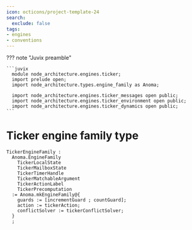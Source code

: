 ```yaml
---
icon: octicons/project-template-24
search:
  exclude: false
tags:
- engines
- conventions
---
```


??? note "Juvix preamble"

    ```juvix
      module node_architecture.engines.ticker;
      import prelude open;
      import node_architecture.types.engine_family as Anoma;

      import node_architecture.engines.ticker_messages open public;
      import node_architecture.engines.ticker_environment open public;
      import node_architecture.engines.ticker_dynamics open public;
    ```

# Ticker engine family type

<!-- --8<-- [start:ticker-engine-family] -->
```juvix
TickerEngineFamily :
  Anoma.EngineFamily
    TickerLocalState
    TickerMailboxState
    TickerTimerHandle
    TickerMatchableArgument
    TickerActionLabel
    TickerPrecomputation
  := Anoma.mkEngineFamily@{
    guards := [incrementGuard ; countGuard];
    action := tickerAction;
    conflictSolver := tickerConflictSolver;
  }
  ;
```
<!-- --8<-- [end:ticker-engine-family] -->
